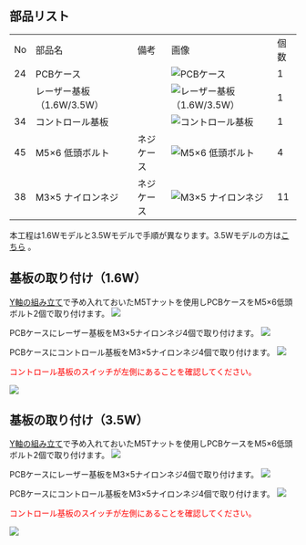 ## 部品リスト
<table class="packing-list">
<tbody>
<tr>
<td>No</td>
<td>部品名</td>
<td>備考</td>
<td class="packing-img">画像</td>
<td>個数</td>
</tr>
<tr>
<td>24</td>
<td>PCBケース</td>
<td></td>
<td><img src="./images/06/kp6-1.jpg" alt="PCBケース"></td>
<td>1</td>
</tr>
<tr>
<td></td>
<td>レーザー基板 （1.6W/3.5W）</td>
<td></td>
<td><img src="./images/06/p6-6.jpg" alt="レーザー基板 （1.6W/3.5W）"></td>
<td>1</td>
</tr>
<tr>
<td>34</td>
<td>コントロール基板</td>
<td></td>
<td><img src="./images/06/kp6-3.jpg" alt="コントロール基板"></td>
<td>1</td>
</tr>
<tr>
<td>45</td>
<td>M5&times;6 低頭ボルト</td>
<td>ネジケース</td>
<td><img src="./images/06/kp6-4.jpg" alt="M5&times;6 低頭ボルト"></td>
<td>4</td>
</tr>
<tr>
<td>38</td>
<td>M3&times;5 ナイロンネジ</td>
<td>ネジケース</td>
<td><img src="./images/06/kp6-5.jpg" alt="M3&times;5 ナイロンネジ"></td>
<td>11</td>
</tr>
</tbody>
</table>


本工程は1.6Wモデルと3.5Wモデルで手順が異なります。3.5Wモデルの方は<a href="#35W">こちら</a>
。

## 基板の取り付け（1.6W）
<a href="/manual/fabool-laser-mini-plus-1000-1000-y-axis-assembly/">Y軸の組み立て</a>で予め入れておいたM5Tナットを使用しPCBケースをM5&times;6低頭ボルト2個で取り付けます。
<img src="./images/06/mini-1000mm_06_01.jpg">

PCBケースにレーザー基板をM3&times;5ナイロンネジ4個で取り付けます。
<img src="./images/06/mini-1000mm_06_02.jpg">

PCBケースにコントロール基板をM3&times;5ナイロンネジ4個で取り付けます。
<img src="./images/06/mini-1000mm_06_03.jpg">

<font color="Red">コントロール基板のスイッチが左側にあることを確認してください。</font>

<img src="./images/06/mini-1000mm_06_03_01.jpg">

## 基板の取り付け（3.5W）
<a href="/manual/fabool-laser-mini-plus-1000-1000-y-axis-assembly/">Y軸の組み立て</a>で予め入れておいたM5Tナットを使用しPCBケースをM5&times;6低頭ボルト2個で取り付けます。
<img src="./images/06/mini-1000mm_06_01.jpg">

PCBケースにレーザー基板をM3&times;5ナイロンネジ4個で取り付けます。
<img src="./images/06/mini-1000mm_06_04.jpg">

PCBケースにコントロール基板をM3&times;5ナイロンネジ4個で取り付けます。
<img src="./images/06/mini-1000mm_06_05.jpg">

<font color="Red">コントロール基板のスイッチが左側にあることを確認してください。</font>

<img src="./images/06/mini-1000mm_06_05_01.jpg">
